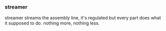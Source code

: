 ### streamer

streamer streams the assembly line, it's regulated but every part does what it supposed to do. nothing more, nothing less.

